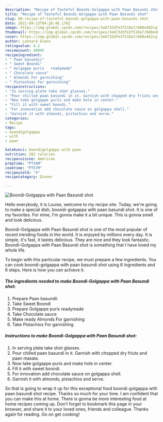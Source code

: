 ```yaml
---
description: "Recipe of Tasteful Boondi-Golgappa with Paan Basundi shot"
title: "Recipe of Tasteful Boondi-Golgappa with Paan Basundi shot"
slug: 88-recipe-of-tasteful-boondi-golgappa-with-paan-basundi-shot
date: 2021-09-23T04:28:40.176Z
image: https://img-global.cpcdn.com/recipes/3e6732dfe3f510a7/680x482cq70/boondi-golgappa-with-paan-basundi-shot-recipe-main-photo.jpg
thumbnail: https://img-global.cpcdn.com/recipes/3e6732dfe3f510a7/680x482cq70/boondi-golgappa-with-paan-basundi-shot-recipe-main-photo.jpg
cover: https://img-global.cpcdn.com/recipes/3e6732dfe3f510a7/680x482cq70/boondi-golgappa-with-paan-basundi-shot-recipe-main-photo.jpg
author: Leonard Evans
ratingvalue: 4.2
reviewcount: 48045
recipeingredient:
- " Paan basundii"
- " Sweet Boondi"
- " Golgappe puris   readymade"
- " Chocolate sauce"
- " Almonds For garnishing"
- " Pistachios For garnishing"
recipeinstructions:
- "In serving plate take shot glasses."
- "Pour chilled paan basundi in it. Garnish with chopped dry friuts and paan masala."
- "Now take golgappe puris and make hole in center."
- "Fill it with sweet boondi."
- "For innovation add chocolate sauce on golgappa shell."
- "Garnish it with almonds, pistachios and serve."
categories:
- Recipe
tags:
- boondigolgappa
- with
- paan

katakunci: boondigolgappa with paan 
nutrition: 282 calories
recipecuisine: American
preptime: "PT34M"
cooktime: "PT57M"
recipeyield: "4"
recipecategory: Dinner

---
```



![Boondi-Golgappa with Paan Basundi shot](https://img-global.cpcdn.com/recipes/3e6732dfe3f510a7/680x482cq70/boondi-golgappa-with-paan-basundi-shot-recipe-main-photo.jpg)

Hello everybody, it is Louise, welcome to my recipe site. Today, we're going to make a special dish, boondi-golgappa with paan basundi shot. It is one of my favorites. For mine, I'm gonna make it a bit unique. This is gonna smell and look delicious.

Boondi-Golgappa with Paan Basundi shot is one of the most popular of recent trending foods in the world. It is enjoyed by millions every day. It is simple, it's fast, it tastes delicious. They are nice and they look fantastic. Boondi-Golgappa with Paan Basundi shot is something that I have loved my whole life.




To begin with this particular recipe, we must prepare a few ingredients. You can cook boondi-golgappa with paan basundi shot using 6 ingredients and 6 steps. Here is how you can achieve it.

<!--inarticleads1-->

##### The ingredients needed to make Boondi-Golgappa with Paan Basundi shot:

1. Prepare  Paan basundii
1. Take  Sweet Boondi
1. Prepare  Golgappe puris   readymade
1. Take  Chocolate sauce
1. Make ready  Almonds For garnishing
1. Take  Pistachios For garnishing




<!--inarticleads2-->

##### Instructions to make Boondi-Golgappa with Paan Basundi shot:

1. In serving plate take shot glasses.
1. Pour chilled paan basundi in it. Garnish with chopped dry friuts and paan masala.
1. Now take golgappe puris and make hole in center.
1. Fill it with sweet boondi.
1. For innovation add chocolate sauce on golgappa shell.
1. Garnish it with almonds, pistachios and serve.




So that is going to wrap it up for this exceptional food boondi-golgappa with paan basundi shot recipe. Thanks so much for your time. I am confident that you can make this at home. There is gonna be more interesting food at home recipes coming up. Don't forget to bookmark this page in your browser, and share it to your loved ones, friends and colleague. Thanks again for reading. Go on get cooking!
